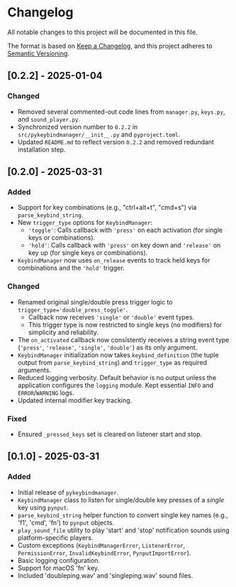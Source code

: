 # Changelog

All notable changes to this project will be documented in this file.

The format is based on [Keep a Changelog](https://keepachangelog.com/en/1.0.0/),
and this project adheres to [Semantic Versioning](https://semver.org/spec/v2.0.0.html).

## [0.2.2] - 2025-01-04

### Changed

-   Removed several commented-out code lines from `manager.py`, `keys.py`, and `sound_player.py`.
-   Synchronized version number to `0.2.2` in `src/pykeybindmanager/__init__.py` and `pyproject.toml`.
-   Updated `README.md` to reflect version `0.2.2` and removed redundant installation step.

## [0.2.0] - 2025-03-31

### Added

-   Support for key combinations (e.g., "ctrl+alt+t", "cmd+s") via `parse_keybind_string`.
-   New `trigger_type` options for `KeybindManager`:
    -   `'toggle'`: Calls callback with `'press'` on each activation (for single keys or combinations).
    -   `'hold'`: Calls callback with `'press'` on key down and `'release'` on key up (for single keys or combinations).
-   `KeybindManager` now uses `on_release` events to track held keys for combinations and the `'hold'` trigger.

### Changed

-   Renamed original single/double press trigger logic to `trigger_type='double_press_toggle'`.
    -   Callback now receives `'single'` or `'double'` event types.
    -   This trigger type is now restricted to single keys (no modifiers) for simplicity and reliability.
-   The `on_activated` callback now consistently receives a string event type (`'press'`, `'release'`, `'single'`, `'double'`) as its only argument.
-   `KeybindManager` initialization now takes `keybind_definition` (the tuple output from `parse_keybind_string`) and `trigger_type` as required arguments.
-   Reduced logging verbosity. Default behavior is no output unless the application configures the `logging` module. Kept essential `INFO` and `ERROR`/`WARNING` logs.
-   Updated internal modifier key tracking.

### Fixed

-   Ensured `_pressed_keys` set is cleared on listener start and stop.

## [0.1.0] - 2025-03-31

### Added

-   Initial release of `pykeybindmanager`.
-   `KeybindManager` class to listen for single/double key presses of a *single* key using `pynput`.
-   `parse_keybind_string` helper function to convert single key names (e.g., 'f1', 'cmd', 'fn') to `pynput` objects.
-   `play_sound_file` utility to play 'start' and 'stop' notification sounds using platform-specific players.
-   Custom exceptions (`KeybindManagerError`, `ListenerError`, `PermissionError`, `InvalidKeybindError`, `PynputImportError`).
-   Basic logging configuration.
-   Support for macOS 'fn' key.
-   Included 'doubleping.wav' and 'singleping.wav' sound files.
